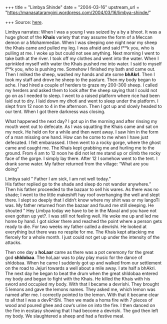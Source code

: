 +++
title = "Limbya Shinde"
date = "2004-03-16"
upstream_url = "https://manasataramgini.wordpress.com/2004/03/16/limbya-shinde/"

+++
Source: [here](https://manasataramgini.wordpress.com/2004/03/16/limbya-shinde/).

Limbya narrates: When I was a young I was seized by a by a bhoot. It was a huge ghost of the **Khais** variety that may assume the form of a Meccan demon or a Mohammedan. When I was sleeping one night near my sheep the Khais came and pulled my leg. I was afraid and said f\*\*k you, who is pulling at me. I woke up but could not see anything. Next morning I went to take bath at the river. I took off my clothes and went into the water. When I sprinkled myself with water the Khais pushed me into water. I said to myself f\*\*k you, who is pushing me. Somehow I finished my bath and came out. Then I milked the sheep, washed my hands and ate some **bhAkrI**. Then I took my staff and drove he sheep to the pasture. Then my body began to ache. I had hired a couple of herders to graze my 200-300 sheep. I called my herders and asked them to look after the sheep saying that I could not go on as I needed to sleep. I went to a raised platform where rice had been laid out to dry. I laid down my dhoti and went to sleep under the platform. I slept from 12 noon to 4 in the afternoon. Then I got up and slowly headed to our tent. When I got there darkness was closing.

What happened the next day? I got up in the morning and after rinsing my mouth went out to defecate. As I was squatting the Khais came and sat on my neck. He held on for a while and then went away. I saw him in the form of a man missing one hand. How can he come to me when I have just defecated. I felt embarassed. I then went to a rocky gorge, where the ghost came and caught me. The Khais kept grabbing me and hurling me to the ground. From 4 am to 12 noon he did not let me stand up or climb the rocky face of the gorge. I simply lay there. After 12 I somehow went to the tent. I drank some water. My father returned from the village: “What are you doing”

Limbya said ” Father I am sick, I am not well today.”  
His father replied go to the shade and sleep do not wander anywhere.” Then his father proceeded to the bazaar to sell his wares. As there was no shade; I went to the little makeshift hay roof overhanging the well and slept there. I slept so deeply that I didn’t know where my shirt was or my langoTi was. My father returned from the bazaar and found me still sleeping. He shouted ” Hey Limbya today we have to be in the Maval and you have not even gotten up yet?. I was still not feeling well. He woke me up and led me home by hand. I got sicker there and reached the point where a person gets ready to die. For two weeks my father called a devrishi. He looked at everything but there was no respite for me. The Khais kept attacking me fiercely for a whole month. I just could not get up under the intensity of the attacks.

Then one day a **hoLaar** came as there was a pot ceremony for the great god **shIdobaa**. The hoLaar was to play play music for the dance of shIdobaa. When he came I suddenly got up and walked from our settlement on the road to Jejuri towards a well about a mile away. I ate half a bhAkri. The next day he began to beat the drum when the great shIdobaa entered my body and began to fight with the Khais. He killed the Khais with his sword and occupied my body. With that I became a devrishi. They brought 5 lemons and gave the lemons names. They asked me, which lemon was named after me. I correctly pointed to the lemon. With that it became clear to all that I was a devR^iShi. Then we made a homa fire with 7 pieces of wood and poured ghee and cow’s urine on into the fire. I then danced on the fire in ecstasy showing that I had become a devrishi. The god then left my body. We slaughtered a sheep and had a festive meal.

